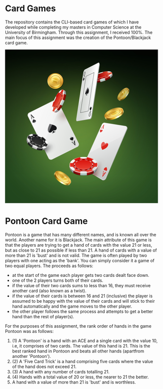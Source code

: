 # Card Games
The repository contains the CLI-based card games of which I have developed while completing my masters in Computer Science at the University of Birmingham. Through this assignment, I received 100%. The main focus of this assignment was the creation of the Pontoon/Blackjack card game.


![alt-text](https://github.com/khalilgreenidge/Card-Games/blob/main/18973620.jpg "pontoon image")


# Pontoon Card Game
Pontoon is a game that has many different names, and is known all over the world. Another name for it is Blackjack. The main attribute of this game is that the players are trying to get a hand of cards with the value 21 or less, but as close to 21 as possible if less than 21. A hand of cards with a value of more than 21 is 'bust' and is not valid. The game is often played by two players with one acting as the 'bank'. You can simply consider it a game of two equal players. The proceeds as follows: 

- at the start of the game each player gets two cards dealt face down. 
- one of the 2 players turns both of their cards. 
- if the value of their two cards sums to less than 16, they must receive another card (also known as a twist). 
- if the value of their cards is between 16 and 21 (inclusive) the player is assumed to be happy with the value of their cards and will stick to their hand automatically and the game moves to the other player. 
- the other player follows the same process and attempts to get a better hand than the rest of player(s).

For the purposes of this assignment, the rank order of hands in the game Pontoon was as follows:
1. (1) A 'Pontoon' is a hand with an ACE and a single card with the value 10, i.e, it comprises of two cards. The value of this hand is 21. This is the best ranked hand in Pontoon and beats all other hands (apartfrom another 'Pontoon').
2. (2) A 'Five Card Trick' is a hand comprising five cards where the value of the hand does not exceed 21.
3. (3) A hand with any number of cards totalling 21.
4. (4) Hands with a total value of 20 or less, the nearer to 21 the better.
5. A hand with a value of more than 21 is 'bust' and is worthless.
